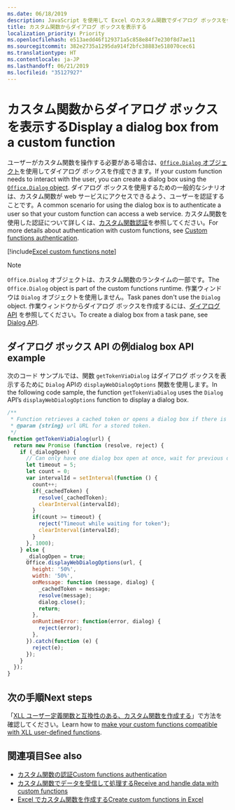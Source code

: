 ```yaml
---
ms.date: 06/18/2019
description: JavaScript を使用して Excel のカスタム関数でダイアログ ボックスを作成します。
title: カスタム関数からダイアログ ボックスを表示する
localization_priority: Priority
ms.openlocfilehash: e513aedd46f129371a5c858e84f7e230f8d7ae11
ms.sourcegitcommit: 382e2735a1295da914f2bfc38883e518070cec61
ms.translationtype: HT
ms.contentlocale: ja-JP
ms.lasthandoff: 06/21/2019
ms.locfileid: "35127927"
---
```

# <a name="display-a-dialog-box-from-a-custom-function"></a><span data-ttu-id="baf9d-103">カスタム関数からダイアログ ボックスを表示する</span><span class="sxs-lookup"><span data-stu-id="baf9d-103">Display a dialog box from a custom function</span></span>

<span data-ttu-id="baf9d-104">ユーザーがカスタム関数を操作する必要がある場合は、[`Office.Dialog` オブジェクト](/javascript/api/office-runtime/officeruntime.dialog?view=office-js)を使用してダイアログ ボックスを作成できます。</span><span class="sxs-lookup"><span data-stu-id="baf9d-104">If your custom function needs to interact with the user, you can create a dialog box using the [`Office.Dialog` object](/javascript/api/office-runtime/officeruntime.dialog?view=office-js).</span></span> <span data-ttu-id="baf9d-105">ダイアログ ボックスを使用するための一般的なシナリオは、カスタム関数が web サービスにアクセスできるよう、ユーザーを認証することです。</span><span class="sxs-lookup"><span data-stu-id="baf9d-105">A common scenario for using the dialog box is to authenticate a user so that your custom function can access a web service.</span></span> <span data-ttu-id="baf9d-106">カスタム関数を使用した認証について詳しくは、[カスタム関数認証](./custom-functions-authentication.md)を参照してください。</span><span class="sxs-lookup"><span data-stu-id="baf9d-106">For more details about authentication with custom functions, see [Custom functions authentication](./custom-functions-authentication.md).</span></span>

[!include[Excel custom functions note](../includes/excel-custom-functions-note.md)]

>[!NOTE]
> <span data-ttu-id="baf9d-107">`Office.Dialog` オブジェクトは、カスタム関数のランタイムの一部です。</span><span class="sxs-lookup"><span data-stu-id="baf9d-107">The `Office.Dialog` object is part of the custom functions runtime.</span></span> <span data-ttu-id="baf9d-108">作業ウィンドウは `Dialog` オブジェクトを使用しません。</span><span class="sxs-lookup"><span data-stu-id="baf9d-108">Task panes don't use the `Dialog` object.</span></span> <span data-ttu-id="baf9d-109">作業ウィンドウからダイアログ ボックスを作成するには、[ダイアログ API](/office/dev/add-ins/develop/dialog-api-in-office-add-ins) を参照してください。</span><span class="sxs-lookup"><span data-stu-id="baf9d-109">To create a dialog box from a task pane, see [Dialog API](/office/dev/add-ins/develop/dialog-api-in-office-add-ins).</span></span>

## <a name="dialog-box-api-example"></a><span data-ttu-id="baf9d-110">ダイアログ ボックス API の例</span><span class="sxs-lookup"><span data-stu-id="baf9d-110">dialog box API example</span></span>

<span data-ttu-id="baf9d-111">次のコード サンプルでは、​​関数 `getTokenViaDialog` はダイアログ ボックスを表示するために `Dialog` APIの `displayWebDialogOptions` 関数を使用します。</span><span class="sxs-lookup"><span data-stu-id="baf9d-111">In the following code sample, the function `getTokenViaDialog` uses the `Dialog` API’s `displayWebDialogOptions` function to display a dialog box.</span></span>

```js
/**
 * Function retrieves a cached token or opens a dialog box if there is no saved token. Note that this is not a sufficient example of authentication but is intended to show the capabilities of the Dialog object.
 * @param {string} url URL for a stored token.
 */
function getTokenViaDialog(url) {
  return new Promise (function (resolve, reject) {
    if (_dialogOpen) {
      // Can only have one dialog box open at once, wait for previous dialog box's token
      let timeout = 5;
      let count = 0;
      var intervalId = setInterval(function () {
        count++;
        if(_cachedToken) {
          resolve(_cachedToken);
          clearInterval(intervalId);
        }
        if(count >= timeout) {
          reject("Timeout while waiting for token");
          clearInterval(intervalId);
        }
      }, 1000);
    } else {
      _dialogOpen = true;
      Office.displayWebDialogOptions(url, {
        height: '50%',
        width: '50%',
        onMessage: function (message, dialog) {
          _cachedToken = message;
          resolve(message);
          dialog.close();
          return;
        },
        onRuntimeError: function(error, dialog) {
          reject(error);
        },
      }).catch(function (e) {
        reject(e);
      });
    }
  });
}
```

## <a name="next-steps"></a><span data-ttu-id="baf9d-112">次の手順</span><span class="sxs-lookup"><span data-stu-id="baf9d-112">Next steps</span></span>
<span data-ttu-id="baf9d-113">「[XLL ユーザー定義関数と互換性のある、カスタム関数を作成する](make-custom-functions-compatible-with-xll-udf.md)」で方法を確認してください。</span><span class="sxs-lookup"><span data-stu-id="baf9d-113">Learn how to [make your custom functions compatible with XLL user-defined functions](make-custom-functions-compatible-with-xll-udf.md).</span></span>

## <a name="see-also"></a><span data-ttu-id="baf9d-114">関連項目</span><span class="sxs-lookup"><span data-stu-id="baf9d-114">See also</span></span>

* [<span data-ttu-id="baf9d-115">カスタム関数の認証</span><span class="sxs-lookup"><span data-stu-id="baf9d-115">Custom functions authentication</span></span>](custom-functions-authentication.md)
* [<span data-ttu-id="baf9d-116">カスタム関数でデータを受信して​​処理する</span><span class="sxs-lookup"><span data-stu-id="baf9d-116">Receive and handle data with custom functions</span></span>](custom-functions-web-reqs.md)
* [<span data-ttu-id="baf9d-117">Excel でカスタム関数を作成する</span><span class="sxs-lookup"><span data-stu-id="baf9d-117">Create custom functions in Excel</span></span>](custom-functions-overview.md)
